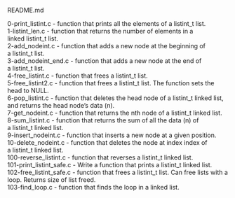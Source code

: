 README.md

0-print_listint.c - function that prints all the elements of a listint_t list.\
1-listint_len.c - function that returns the number of elements in a linked listint_t list.\
2-add_nodeint.c - function that adds a new node at the beginning of a listint_t list.\
3-add_nodeint_end.c - function that adds a new node at the end of a listint_t list.\
4-free_listint.c - function that frees a listint_t list.\
5-free_listint2.c - function that frees a listint_t list. The function sets the head to NULL.\
6-pop_listint.c - function that deletes the head node of a listint_t linked list, and returns the head node’s data (n).\
7-get_nodeint.c - function that returns the nth node of a listint_t linked list.\
8-sum_listint.c - function that returns the sum of all the data (n) of a listint_t linked list.\
9-insert_nodeint.c - function that inserts a new node at a given position.\
10-delete_nodeint.c - function that deletes the node at index index of a listint_t linked list.\
100-reverse_listint.c - function that reverses a listint_t linked list.\
101-print_listint_safe.c - Write a function that prints a listint_t linked list.\
102-free_listint_safe.c - function that frees a listint_t list. Can free lists with a loop. Returns size of list freed.\
103-find_loop.c - function that finds the loop in a linked list.

